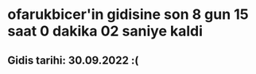 # ofarukbicer'in gidisine son 8 gun 15 saat 0 dakika 02 saniye kaldi

## Gidis tarihi: 30.09.2022 :(